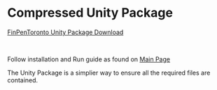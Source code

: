 # Compressed Unity Package 

[FinPenToronto Unity Package Download](https://drive.google.com/open?id=1xXQXV6dA8NFcWQAPMlQs_8JHUYenSH_F)

<br>

Follow installation and Run guide as found on [Main Page](https://github.com/Cabralcm/FinPenToronto/blob/master/README.md)

The Unity Package is a simplier way to ensure all the required files are contained.
